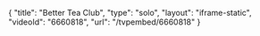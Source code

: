 {
    "title": "Better Tea Club",
    "type": "solo",
    "layout": "iframe-static",
    "videoId": "6660818",
    "url": "\/tvpembed\/6660818"
}